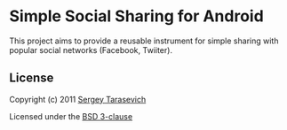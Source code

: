 # Simple Social Sharing for Android

This project aims to provide a reusable instrument for simple sharing with popular social networks (Facebook, Twiiter).

## License
Copyright (c) 2011 [Sergey Tarasevich](http://nostra13android.blogspot.com)

Licensed under the [BSD 3-clause](http://www.opensource.org/licenses/BSD-3-Clause)